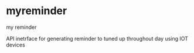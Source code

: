 # myreminder
my reminder

API inetrface for generating reminder to tuned up throughout day using IOT devices
